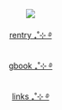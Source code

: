 

<p align="center"><img src="https://acemyheart.carrd.co/assets/images/image24.png?v=64284147" /></p>

<p align="center">
<a href="https://rentry.co/erf" align="center">
rentry ₊˚⊹ ࿔
</a>
</p>
<p align="center">
<a href="https://crunchybao.123guestbook.com">
gbook ₊˚⊹ ࿔
</a>
</p>
<p align="center">
<a href="https://rentry.co/furinap">
links ₊˚⊹ ࿔
</a>
</p>
